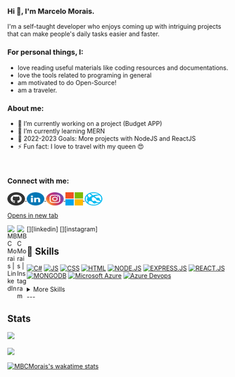 ### Hi 👋, I'm Marcelo Morais.

I'm a self-taught developer who enjoys coming up with intriguing projects that can make people's daily tasks easier and faster.


### For personal things, I:

- love reading useful materials like coding resources and documentations.
- love the tools related to programing in general
- am motivated to do Open-Source!
- am a traveler.


### About me:

- 🔭 I’m currently working on a project (Budget APP)
- 🌱 I’m currently learning MERN
- 🥅 2022-2023 Goals: More projects with NodeJS and ReactJS
- ⚡ Fun fact: I love to travel with my queen 😍

<br />

### Connect with me:

<a href="https://github.com/MBCMorais" target="_blank">
   <img align="center" src="https://github.com/MBCMorais/MBCMorais/blob/main/src/img/Github.svg" alt="MBCMorais | GitHub" height="30" width="40" />
</a>

<a href="https://www.linkedin.com/in/marcelo-m-6a4681220" target="_blank">
   <img align="center" src="https://github.com/MBCMorais/MBCMorais/blob/main/src/img/LinkedIN.svg" alt="MBCMorais | LinkedIn" height="30" width="40" />
</a>

<a href="https://www.instagram.com/marcelobcmorais/" target="_blank">
   <img align="center" src="https://github.com/MBCMorais/MBCMorais/blob/main/src/img/Instagram.svg" alt="MBCMorais | Instagram" height="30" width="40" />
</a>

<a href="https://account.microsoft.com/profile/" target="_blank">
   <img align="center" src="https://github.com/MBCMorais/MBCMorais/blob/main/src/img/Microsoft.svg" alt="MBCMorais | Website" height="30" width="40" />
</a>

<a href="http://example.com/" target="_blank">
   <img align="center" src="https://github.com/MBCMorais/MBCMorais/blob/main/src/img/web-sites-svgrepo-com.svg" alt="MBCMorais | Website" height="30" width="40" />
</a>




<a href="placeholder.com" target="_blank">Opens in new tab</a>

[<img align="left" alt="MBCMorais | LinkedIn" width="22px" src="https://www.linkedin.com/in/marcelo-m-6a4681220" />][linkedin]
[<img align="left" alt="MBCMorais | Instagram" width="22px" src="https://www.instagram.com/marcelobcmorais/" />][instagram]



## 💼 Skills
[![ C# ](https://img.shields.io/badge/C%23-239120?style=for-the-badge&logo=c-sharp&logoColor=white)](https://learn.microsoft.com/en-us/dotnet/csharp/)
[![ JS ](https://img.shields.io/badge/JavaScript-F7DF1E?style=for-the-badge&logo=javascript&logoColor=black)](https://overapi.com/javascript)
[![ CSS ](https://img.shields.io/badge/C%23-239120?style=for-the-badge&logo=c-sharp&logoColor=white)](https://overapi.com/css)
[![ HTML ](https://img.shields.io/badge/HTML-239120?style=for-the-badge&logo=html5&logoColor=white)](https://overapi.com/html)
[![ NODE.JS ](https://img.shields.io/badge/Node.js-43853D?style=for-the-badge&logo=node.js&logoColor=white)](https://overapi.com/nodejs)
[![ EXPRESS.JS ](https://img.shields.io/badge/Express.js-404D59?style=for-the-badge)](https://overapi.com/express)
[![ REACT.JS ](https://img.shields.io/badge/React-20232A?style=for-the-badge&logo=react&logoColor=61DAFB)](https://reactjs.org/docs/getting-started.html)
[![ MONGODB ](https://img.shields.io/badge/MongoDB-4EA94B?style=for-the-badge&logo=mongodb&logoColor=white)](https://www.mongodb.com/)
[![ Microsoft Azure ](https://img.shields.io/badge/Microsoft_Azure-0089D6?style=for-the-badge&logo=microsoft-azure&logoColor=white)](https://learn.microsoft.com/en-us/azure)
[![ Azure Devops ](https://img.shields.io/badge/Azure_DevOps-0078D7?style=for-the-badge&logo=azure-devops&logoColor=white)](https://azure.microsoft.com/en-us/products/devops)


<details>
<summary>More Skills</summary>
   
[![ NETLIFY ](https://img.shields.io/badge/Netlify-00C7B7?style=for-the-badge&logo=netlify&logoColor=white)](https://www.netlify.com/)
[![ HEROKU ](https://img.shields.io/badge/Heroku-430098?style=for-the-badge&logo=heroku&logoColor=white)](https://www.heroku.com/)
[![ BOOTSTRAP ](https://img.shields.io/badge/Bootstrap-563D7C?style=for-the-badge&logo=bootstrap&logoColor=white)](https://getbootstrap.com/docs/5.0/getting-started/introduction/)
[![ SASS ](https://img.shields.io/badge/Sass-CC6699?style=for-the-badge&logo=sass&logoColor=white)](https://sass-lang.com/documentation/)
[![ GIT ](https://img.shields.io/badge/GIT-E44C30?style=for-the-badge&logo=git&logoColor=white)](https://git-scm.com/docs)
[![ MARKDOWN ](https://img.shields.io/badge/Markdown-000000?style=for-the-badge&logo=markdown&logoColor=white)](https://www.markdownguide.org/basic-syntax/)
[![ STYLED COMPONENTS ](https://img.shields.io/badge/styled--components-DB7093?style=for-the-badge&logo=styled-components&logoColor=white)](https://styled-components.com/docs)
[![ NPM ](https://img.shields.io/badge/Tools-NPM-informational?style=for-the-badge&logo=npm&logoColor=white&color=cb3837)](https://docs.npmjs.com/)
[![ GITHUB ](https://img.shields.io/badge/GitHub-100000?style=for-the-badge&logo=github&logoColor=white)](https://github.com/)
[![ Microsoft Excel ](https://img.shields.io/badge/Microsoft_Excel-217346?style=for-the-badge&logo=microsoft-excel&logoColor=white)](https://support.microsoft.com/en-us/excel)

</details>
---

## Stats

<div align="left">
   <picture>
  <source 
    srcset="https://github-readme-stats.vercel.app/api?username=MBCMorais&show_icons=true&theme=dark"
    media="(prefers-color-scheme: dark)"
  />
  <source
    srcset="https://github-readme-stats.vercel.app/api?username=MBCMorais&show_icons=true"
    media="(prefers-color-scheme: light), (prefers-color-scheme: no-preference)"
  />
  <img src="https://github-readme-stats.vercel.app/api?username=MBCMorais&show_icons=true" />
  </picture>
</div>

<br/>

<div align="left">
   <picture>
  <source 
    srcset="https://github-readme-stats.vercel.app/api/top-langs/?username=MBCMorais&show_icons=true&theme=dark&text_color=78FE96&"
    media="(prefers-color-scheme: dark)"
  />
  <source
    srcset="https://github-readme-stats.vercel.app/api/top-langs/?username=MBCMorais&show_icons=true&"
    media="(prefers-color-scheme: light), (prefers-color-scheme: no-preference)"
  />
  <img src="https://github-readme-stats.vercel.app/api/top-langs/?username=MBCMorais&show_icons=true" />
  </picture>
</div>


[![MBCMorais's wakatime stats](https://github-readme-stats.vercel.app/api/wakatime?username=@MMorais)](https://github.com/anuraghazra/github-readme-stats)

